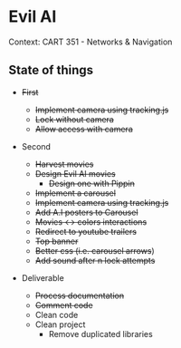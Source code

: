 # Evil AI

Context: CART 351 - Networks & Navigation

## State of things

- ~~First~~
    - ~~Implement camera using tracking.js~~
    - ~~Lock without camera~~
    - ~~Allow access with camera~~

- Second
    - ~~Harvest movies~~
    - ~~Design Evil AI movies~~
        - ~~Design one with Pippin~~
    - ~~Implement a carousel~~
    - ~~Implement camera using tracking.js~~
    - ~~Add A.I posters to Carousel~~
    - ~~Movies <-> colors interactions~~
    - ~~Redirect to youtube trailers~~
    - ~~Top banner~~
    - ~~Better css (i.e. carousel arrows~~)
    - ~~Add sound after n lock attempts~~

- Deliverable
    - ~~Process documentation~~
    - ~~Comment code~~
    - Clean code
    - Clean project
        - Remove duplicated libraries
